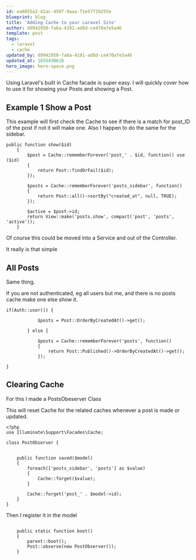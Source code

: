 ```yaml
---
id: ea0855a2-42ac-4507-9aaa-f1e57f19255e
blueprint: blog
title: 'Adding Cache to your Laravel Site'
author: d9942950-fa6a-4191-ad8d-ce470afe5a46
template: post
tags:
  - laravel
  - cache
updated_by: d9942950-fa6a-4191-ad8d-ce470afe5a46
updated_at: 1655430616
hero_image: hero-space.png
---
```

Using Laravel's built in Cache facade is super easy. I will quickly cover how to use it for showing your Posts and showing a Post.


## Example 1 Show a Post

This example will first check the Cache to see if there is a match for post_ID of the post if not it will make one. Also I happen to do the same for the sidebar.

~~~
public function show($id)
	{
        $post = Cache::rememberForever('post_' . $id, function() use ($id)
        {
            return Post::findOrFail($id);
        });

        $posts = Cache::rememberForever('posts_sidebar', function()
        {
            return Post::all()->sortBy("created_at", null, TRUE);
        });

        $active = $post->id;
		return View::make('posts.show', compact('post', 'posts', 'active'));
	}
~~~

Of course this could be moved into a Service and out of the Controller.

It really is that simple

## All Posts

Same thing. 

If you are not authenticated, eg all users but me, and there is no posts cache make one else show it.

~~~
if(Auth::user()) {

            $posts = Post::OrderByCreatedAt()->get();

        } else {

            $posts = Cache::rememberForever('posts', function()
            {
                return Post::Published()->OrderByCreatedAt()->get();
            });

}
~~~


##  Clearing Cache

For this I made a PostsObeserver Class

This will reset Cache for the related caches whenever a post is made or updated.

~~~
<?php
use Illuminate\Support\Facades\Cache;

class PostObserver {


    public function saved($model)
    {
        foreach(['posts_sidebar', 'posts'] as $value)
        {
            Cache::forget($value);
        }

        Cache::forget('post_' . $model->id);
    }
}
~~~

Then I register it in the model 

~~~

    public static function boot()
    {
        parent::boot();
        Post::observe(new PostObserver());
    }
~~~

